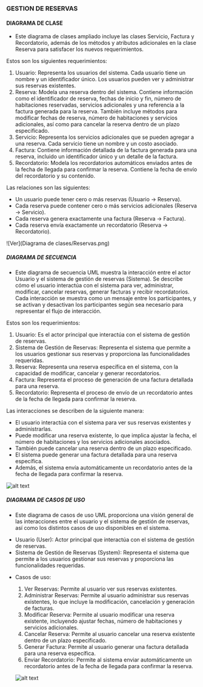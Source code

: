 ### GESTION DE RESERVAS 

#### DIAGRAMA DE CLASE

  - Este diagrama de clases ampliado incluye las clases Servicio, Factura y Recordatorio, además de los métodos y atributos adicionales en la clase Reserva para satisfacer los nuevos requerimientos.
  
  Estos son los siguientes requerimientos:

  1. Usuario: Representa los usuarios del sistema. Cada usuario tiene un nombre y un identificador único. Los usuarios pueden ver y administrar sus reservas existentes.
  2. Reserva: Modela una reserva dentro del sistema. Contiene información como el identificador de reserva, fechas de inicio y fin, número de habitaciones reservadas, servicios adicionales y una referencia a la factura generada para la reserva. También incluye métodos para modificar fechas de reserva, número de habitaciones y servicios adicionales, así como para cancelar la reserva dentro de un plazo especificado.
  3. Servicio: Representa los servicios adicionales que se pueden agregar a una reserva. Cada servicio tiene un nombre y un costo asociado.
  4. Factura: Contiene información detallada de la factura generada para una reserva, incluido un identificador único y un detalle de la factura.
  5. Recordatorio: Modela los recordatorios automáticos enviados antes de la fecha de llegada para confirmar la reserva. Contiene la fecha de envío del recordatorio y su contenido.

  Las relaciones son las siguientes:

 *  Un usuario puede tener cero o más reservas (Usuario -> Reserva).
 *  Cada reserva puede contener cero o más servicios adicionales (Reserva -> Servicio).
 *  Cada reserva genera exactamente una factura (Reserva -> Factura).
 *  Cada reserva envía exactamente un recordatorio (Reserva -> Recordatorio).


 ![Ver](Diagrama de clases/Reservas.png)

 ##### DIAGRAMA DE SECUENCIA

 - Este diagrama de secuencia UML muestra la interacción entre el actor Usuario y el sistema de gestión de reservas (Sistema). Se describe cómo el usuario interactúa con el sistema para ver, administrar, modificar, cancelar reservas, generar facturas y recibir recordatorios. Cada interacción se muestra como un mensaje entre los participantes, y se activan y desactivan los participantes según sea necesario para representar el flujo de interacción.
 
 Estos son los requerimientos:

 1. Usuario: Es el actor principal que interactúa con el sistema de gestión de reservas.
 2. Sistema de Gestión de Reservas: Representa el sistema que permite a los usuarios gestionar sus reservas y proporciona las funcionalidades requeridas.
 3. Reserva: Representa una reserva específica en el sistema, con la capacidad de modificar, cancelar y generar recordatorios.
 4. Factura: Representa el proceso de generación de una factura detallada para una reserva.
 5. Recordatorio: Representa el proceso de envío de un recordatorio antes de la fecha de llegada para confirmar la reserva.

 Las interacciones se describen de la siguiente manera:
 
 * El usuario interactúa con el sistema para ver sus reservas existentes y administrarlas.
 * Puede modificar una reserva existente, lo que implica ajustar la fecha, el número de habitaciones y los servicios adicionales asociados.
 * También puede cancelar una reserva dentro de un plazo especificado.
 * El sistema puede generar una factura detallada para una reserva específica.
 * Además, el sistema envía automáticamente un recordatorio antes de la fecha de llegada para confirmar la reserva.

 ![alt text](image.png)


 ##### DIAGRAMA DE CASOS DE USO

 - Este diagrama de casos de uso UML proporciona una visión general de las interacciones entre el usuario y el sistema de gestión de reservas, así como los distintos casos de uso disponibles en el sistema.

 * Usuario (User): Actor principal que interactúa con el sistema de gestión de reservas.
 * Sistema de Gestión de Reservas (System): Representa el sistema que permite a los usuarios gestionar sus reservas y proporciona las funcionalidades requeridas.
 
 - Casos de uso:
  
   1. Ver Reservas: Permite al usuario ver sus reservas existentes.
   2. Administrar Reservas: Permite al usuario administrar sus reservas existentes, lo que incluye la modificación, cancelación y generación de facturas.
   3. Modificar Reserva: Permite al usuario modificar una reserva existente, incluyendo ajustar fechas, número de habitaciones y servicios adicionales.
   4. Cancelar Reserva: Permite al usuario cancelar una reserva existente dentro de un plazo especificado.
   5. Generar Factura: Permite al usuario generar una factura detallada para una reserva específica.
   6. Enviar Recordatorio: Permite al sistema enviar automáticamente un recordatorio antes de la fecha de llegada para confirmar la reserva.

   ![alt text](image.png)
